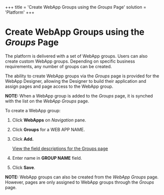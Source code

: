 +++
title = 'Create WebApp Groups using the *Groups* Page'
solution = 'Platform'
+++

# Create WebApp Groups using the *Groups* Page

The platform is delivered with a set of WebApp groups. Users can also
create custom WebApp groups. Depending on specific business
requirements, any number of groups can be created.

The ability to create WebApp groups via the
<span style="font-style: italic;">Groups</span> page is provided for the
WebApp Designer, allowing the Designer to build their application and
assign pages and page access to the WebApp group.

<span style="font-weight: bold;">NOTE: </span>When a WebApp group is
added to the <span style="font-style: italic;">Groups</span> page, it is
synched with the list on the <span style="font-style: italic;">WebApp
Groups</span> page.

To create a WebApp group:

1.  Click **WebApps** on *Navigation* pane.

2.  Click **Groups** for a WEB APP NAME.

3.  Click <span style="font-weight: bold;">Add.</span>
    
    [View the field descriptions for the Groups
    page](../Page_Desc/Groups)

4.  Enter name in **GROUP NAME** field.

5.  Click **Save**.

**NOTE:** WebApp groups can also be created from the *WebApp Groups*
page. However, pages are only assigned to WebApp groups through the
*Groups* page.
